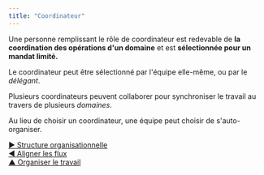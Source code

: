 ```yaml
---
title: "Coordinateur"
---
```



Une personne remplissant le rôle de coordinateur est redevable de <strong>la coordination des opérations d'un domaine</strong> et est <strong>sélectionnée pour un mandat limité.</strong>

Le coordinateur peut être sélectionné par l'équipe elle-même, ou par le <dfn data-info="Délégant: Un individu ou un groupe déléguant la responsabilité d&apos;un domaine à autrui.">délégant</dfn>.

Plusieurs coordinateurs peuvent collaborer pour synchroniser le travail au travers de plusieurs <dfn data-info="Domaine: Une zone d&apos;influence, d’activité et de prise de décisions distincte au sein d&apos;une organisation.">domaines</dfn>.

Au lieu de choisir un coordinateur, une équipe peut choisir de s'auto-organiser.

[&#9654; Structure organisationnelle](organizational-structure.html)<br/>[&#9664; Aligner les flux](align-flow.html)<br/>[&#9650; Organiser le travail](organizing-work.html)

